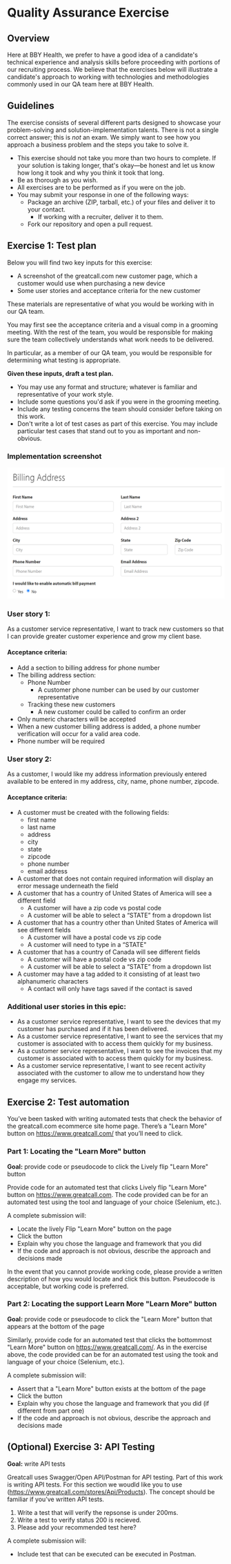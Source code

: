 # Quality Assurance Exercise

## Overview

Here at BBY Health, we prefer to have a good idea of a candidate's technical
experience and analysis skills before proceeding with portions of our recruiting
process.  We believe that the exercises below will illustrate a candidate's
approach to working with technologies and methodologies commonly used in our
QA team here at BBY Health.

## Guidelines

The exercise consists of several different parts designed to showcase your
problem-solving and solution-implementation talents. There is not a single
correct answer; this is *not* an exam. We simply want to see how you approach a
business problem and the steps you take to solve it.

* This exercise should not take you more than two hours to complete. If
  your solution is taking longer, that's okay—be honest and let us know how long
  it took and why you think it took that long.
* Be as thorough as you wish.
* All exercises are to be performed as if you were on the job.
* You may submit your response in one of the following ways:
  * Package an archive (ZIP, tarball, etc.) of your files and deliver it to
    your contact.
    * If working with a recruiter, deliver it to them.
  * Fork our repository and open a pull request.

## Exercise 1: Test plan

Below you will find two key inputs for this exercise:

* A screenshot of the greatcall.com new customer page, which a customer
  would use when purchasing a new device
* Some user stories and acceptance criteria for the new customer

These materials are representative of what you would be working with in our QA
team.

You may first see the acceptance criteria and a visual comp in a
grooming meeting. With the rest of the team, you would be responsible for making
sure the team collectively understands what work needs to be delivered.

In particular, as a member of our QA team, you would be responsible for
determining what testing is appropriate.

**Given these inputs, draft a test plan.**

* You may use any format and structure; whatever is familiar and representative
of your work style.
* Include some questions you'd ask if you were in the grooming meeting.
* Include any testing concerns the team should consider before taking on this work.
* Don't write a lot of test cases as part of this exercise. You may include particular test cases that stand out to you as important and non-obvious.

### Implementation screenshot

![new customer edit screenshot](new-customer-screenshot.png "New user screenshot")

### User story 1:

As a customer service representative, I want to track new customers so that I can provide greater customer experience and grow my client base.

#### Acceptance criteria:

* Add a section to billing address for phone number 
* The billing address section:
  * Phone Number
    * A customer phone number can be used by our customer representative
  * Tracking these new customers
    * A new customer could be called to confirm an order
* Only numeric characters will be accepted
* When a new customer billing address is added, a phone number verification will occur for a valid area code.
* Phone number will be required

### User story 2:

As a customer, I would like my address information previously entered available to be entered in my address, city, name, phone number, zipcode.

#### Acceptance criteria:

* A customer must be created with the following fields:
  * first name
  * last name
  * address
  * city
  * state
  * zipcode
  * phone number
  * email address
* A customer that does not contain required information will display an error message underneath the field
* A customer that has a country of United States of America will see a different field
  * A customer will have a zip code vs postal code
  * A customer will be able to select a “STATE” from a dropdown list
* A customer that has a country other than United States of America will see different fields
  * A customer will have a postal code vs zip code
  * A customer will need to type in a “STATE"
* A customer that has a country of Canada will see different fields
  * A customer will have a postal code vs zip code
  * A customer will be able to select a “STATE” from a dropdown list
* A customer may have a tag added to it consisting of at least two alphanumeric characters
  * A contact will only have tags saved if the contact is saved

### Additional user stories in this epic:

* As a customer service representative, I want to see the devices that my customer has purchased and if it has been delivered.
* As a customer service representative, I want to see the services that my customer is associated with to access them quickly for my business.
* As a customer service representative, I want to see the invoices that my customer is associated with to access them quickly for my business.
* As a customer service representative, I want to see recent activity associated with the customer to allow me to understand how they engage my services.

## Exercise 2: Test automation

You’ve been tasked with writing automated tests that check the behavior of the greatcall.com
ecommerce site home page. There’s a "Learn More" button on
<https://www.greatcall.com/> that you’ll need to click.

### Part 1: Locating the "Learn More" button

**Goal:** provide code or pseudocode to click the Lively flip "Learn More" button

Provide code for an automated test that clicks Lively flip "Learn More"
button on <https://www.greatcall.com>.  The code provided can be for an
automated test using the tool and language of your choice (Selenium, etc.).

A complete submission will:

* Locate the lively Flip "Learn More" button on the page
* Click the button
* Explain why you chose the language and framework that you did
* If the code and approach is not obvious, describe the approach and decisions
  made

In the event that you cannot provide working code, please provide a written
description of how you would locate and click this button.  Pseudocode is acceptable,
but working code is preferred.

### Part 2: Locating the support Learn More "Learn More" button

**Goal:** provide code or pseudocode to click the "Learn More" button that
appears at the bottom of the page

Similarly, provide code for an automated test that clicks the bottommost "Learn More" button on <https://www.greatcall.com/>.  As in the exercise above,
the code provided can be for an automated test using the took and language of
your choice (Selenium, etc.).

A complete submission will:

* Assert that a "Learn More" button exists at the bottom of the page
* Click the button
* Explain why you chose the language and framework that you did (if different
  from part one)
* If the code and approach is not obvious, describe the approach and decisions
  made

## (Optional) Exercise 3: API Testing

**Goal:** write API tests

Greatcall uses Swagger/Open API/Postman for API testing. Part of this work is writing
API tests. For this section we woudld like you to use (https://www.greatcall.com/stores/Api/Products). The concept should be familiar if you’ve written API tests.

1. Write a test that will verify the repsonse is under 200ms.
2. Write a test to verify status 200 is recieved.
3. Please add your recommended test here? 

A complete submission will:

* Include test that can be executed can be executed in Postman.

```
